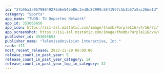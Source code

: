 ```yaml
---
id: "3fb96a3a95798049276d6e545e86c2ed0c82999c5841967c5b1b67a8ac26be1d"
category: "Sports"
app_name: "TUDN: TU Deportes Network"
app_id: 353665650
app_icon: https://is1-ssl.mzstatic.com/image/thumb/Purple116/v4/56/7c/f5/567cf522-b0cd-b408-a9cf-ff419b363a08/AppIcon-0-0-1x_U007emarketing-0-0-0-7-0-0-sRGB-0-0-0-GLES2_U002c0-512MB-85-220-0-0.png/1024x1024bb.png
app_screenshot: https://is1-ssl.mzstatic.com/image/thumb/Purple116/v4/c7/0c/ba/c70cba2c-3264-ddab-52c5-852002b59dc4/5c77a481-5e77-459f-ad0b-9f035f0e6aba_01_TUDN_IOS_X.png/1242x2688bb.png
publisher_id: 353665653
publisher_name: "TelevisaUnivision Interactive, Inc."
rank: 171
most_recent_release: 2023-11-29 00:00:00
release_count_in_past_year: 5
release_count_in_past_year_category: 14
release_count_in_past_year_top_in_category: 32
---
```

